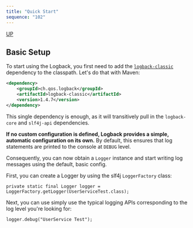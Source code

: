 ```yaml
---
title: "Quick Start"
sequence: "102"
---
```


[UP](/java/java-logging-index.html)


## Basic Setup

To start using the Logback, you first need to
add the [`logback-classic`][mvn-repo-logback-classic-url] dependency to the classpath.
Let's do that with Maven:

```xml
<dependency>
    <groupId>ch.qos.logback</groupId>
    <artifactId>logback-classic</artifactId>
    <version>1.4.7</version>
</dependency>
```

This single dependency is enough, as it will transitively pull in the `logback-core` and `slf4j-api` dependencies.

**If no custom configuration is defined, Logback provides a simple, automatic configuration on its own.**
By default, this ensures that log statements are printed to the console at `DEBUG` level.

Consequently, you can now obtain a `Logger` instance and start writing log messages using the default, basic config.

First, you can create a Logger by using the slf4j `LoggerFactory` class:

```text
private static final Logger logger = LoggerFactory.getLogger(UserServiceTest.class);
```

Next, you can use simply use the typical logging APIs corresponding to the log level you're looking for:

```text
logger.debug("UserService Test");
```

[mvn-repo-logback-classic-url]: https://mvnrepository.com/artifact/ch.qos.logback/logback-classic
